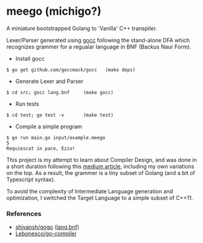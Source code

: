 # meego (michigo?)
A miniature bootstrapped Golang to 'Vanilla' C++ transpiler.

Lexer/Parser generated using [gocc](https://github.com/goccmack/gocc) following
the stand-alone DFA which recognizes grammer for a regualar language in BNF (Backus Naur Form).

* Install gocc
```
$ go get github.com/goccmack/gocc	(make deps)
```

* Generate Lexer and Parser
```
$ cd src; gocc lang.bnf		(make gocc)
```

* Run tests
```
$ cd test; go test -v		(make test)
```

* Compile a simple program
```
$ go run main.go input/example.meego
5
Requiescat in pace, Ezio!
```

This project is my attempt to learn about Compiler Design, and was done
in a short duration following this [medium article](https://medium.freecodecamp.org/write-a-compiler-in-go-quick-guide-30d2f33ac6e0),
including my own variations on the top. As a result, the grammer is a tiny subset
of Golang (and a bit of Typescript syntax).

To avoid the complexity of Intermediate Language generation and optimization, I
switched the Target Language to a simple subset of C++11.

### References
* [shivansh/gogo](https://github.com/shivansh/gogo) ([lang.bnf](./src/lang.bnf))
* [Lebonesco/go-compiler](https://github.com/Lebeneco/go-compiler)